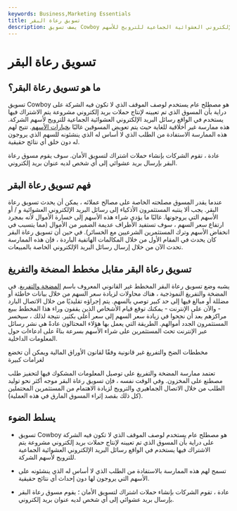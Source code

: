 ```yaml
---
keywords: Business,Marketing Essentials
title: تسويق رعاة البقر
description: يصف تسويق Cowboy حالة لا تدرك فيها الشركة أن ما يبدو أنه حملات بريد إلكتروني تم الاشتراك فيها بشكل شرعي تستخدم في الواقع رسائل البريد الإلكتروني العشوائية الجماعية للترويج للأسهم.
---
```


# تسويق رعاة البقر
## ما هو تسويق رعاة البقر؟

تسويق Cowboy هو مصطلح عام يستخدم لوصف الموقف الذي لا تكون فيه الشركة على دراية بأن المسوق الذي تم تعيينه لإنتاج حملات بريد إلكتروني مشروعة يتم الاشتراك فيها يستخدم في الواقع رسائل البريد الإلكتروني العشوائية الجماعية للترويج لأسهم الشركة. هذه ممارسة غير أخلاقية للغاية حيث يتم تعويض المسوقين غالبًا [بخيارات الأسهم](/stockoption). تتيح لهم هذه الممارسة الاستفادة من الطلب الذي لا أساس له الذي ينشئونه للسهم الذي يروجون له دون خلق أي نتائج حقيقية.

عادة ، تقوم الشركات بإنشاء حملات اشتراك لتسويق الأمان. سوف يقوم مسوق رعاة البقر بإرسال بريد عشوائي إلى أي شخص لديه عنوان بريد إلكتروني.

## فهم تسويق رعاة البقر

عندما يقدر المسوق مصلحته الخاصة على مصالح عملائه ، يمكن أن يحدث تسويق رعاة البقر. يجب ألا ينتبه المستثمرون الأذكياء إلى رسائل البريد الإلكتروني العشوائية و / أو الأسهم التي يروجونها. غالبًا ما يؤدي شراء هذه الأسهم إلى خسارة الأموال لأنه بمجرد ارتفاع سعر السهم ، سوف تستفيد الأطراف عديمة الضمير من الأموال (مما يتسبب في انخفاض الأسهم وترك المستثمرين الشرعيين مع الخسائر). في حين أن تسويق رعاة البقر كان يحدث في المقام الأول من خلال المكالمات الهاتفية الباردة ، فإن هذه الممارسة تحدث الآن من خلال إرسال رسائل البريد الإلكتروني الخاصة بالمبيعات.

## تسويق رعاة البقر مقابل مخطط المضخة والتفريغ

يشبه وضع تسويق رعاة البقر المخطط غير القانوني المعروف باسم [المضخة والتفريغ](/pumpanddump). في المضخة والتفريغ النموذجية ، هناك محاولات لزيادة سعر السهم من خلال بيانات خاطئة أو مضللة أو مبالغ فيها إلى حد كبير توصي بالسهم. يتم إجراؤه تقليديًا من خلال الاتصال البارد - والآن على الإنترنت - يمكنك توقع قيام الأشخاص الذين يقفون وراء هذا المخطط ببيع مراكزهم بعد أن نجحوا في زيادة سعر السهم إلى سعر أعلى بكثير. نتيجة لذلك ، سيخسر المستثمرون الجدد أموالهم. الطريقة التي يعمل بها هؤلاء المحتالون عادةً هي نشر رسائل عبر الإنترنت تحث المستثمرين على شراء الأسهم بسرعة بناءً على ادعاءات حول المعلومات الداخلية.

مخططات الضخ والتفريغ غير قانونية وفقًا لقانون الأوراق المالية ويمكن أن تخضع لغرامات كبيرة

تعتمد ممارسة المضخة والتفريغ على توصيل المعلومات المشكوك فيها لتحفيز طلب مصطنع على المخزون. وفي الوقت نفسه ، فإن تسويق رعاة البقر موجه أكثر نحو توليد الطلب من خلال الاتصال الجماهيري والترويج لزيادة الاهتمام من المستثمرين المحتملين (كل ذلك بقصد إثراء المسوق المارق في هذه العملية).

## يسلط الضوء

- تسويق Cowboy هو مصطلح عام يستخدم لوصف الموقف الذي لا تكون فيه الشركة على دراية بأن المسوق الذي تم تعيينه لإنتاج حملات بريد إلكتروني مشروعة يتم الاشتراك فيها يستخدم في الواقع رسائل البريد الإلكتروني العشوائية الجماعية للترويج لأسهم الشركة.

- تسمح لهم هذه الممارسة بالاستفادة من الطلب الذي لا أساس له الذي ينشئونه على الأسهم التي يروجون لها دون إحداث أي نتائج حقيقية.

- عادة ، تقوم الشركات بإنشاء حملات اشتراك لتسويق الأمان ؛ يقوم مسوق رعاة البقر بإرسال بريد عشوائي إلى أي شخص لديه عنوان بريد إلكتروني.


